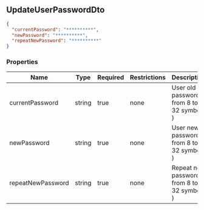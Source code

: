 <h2 id="tocS_UpdateUserPasswordDto">UpdateUserPasswordDto</h2>

<!-- backwards compatibility -->
<a id="schemaupdateuserpassworddto"></a>
<a id="schema_UpdateUserPasswordDto"></a>
<a id="tocSupdateuserpassworddto"></a>
<a id="tocsupdateuserpassworddto"></a>

```json
{
  "currentPassword": "**********",
  "newPassword": "**********",
  "repeatNewPassword": "**********"
}

```

### Properties

|Name|Type|Required|Restrictions|Description|
|---|---|---|---|---|
|currentPassword|string|true|none|User old password ( from 8 to 32 symbols )|
|newPassword|string|true|none|User new password ( from 8 to 32 symbols )|
|repeatNewPassword|string|true|none|Repeat new password ( from 8 to 32 symbols )|

